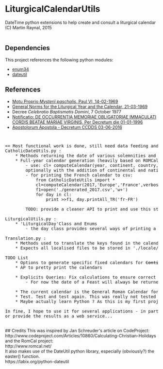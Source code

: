 # LiturgicalCalendarUtils
DateTime python extensions to help create and consult a liturgical calendar<br/>
(C) Martin Raynal, 2015<br/>
<br/>
## Dependencies
This project references the following python modules:
* <a href="https://pypi.python.org/pypi/enum34">enum34</a>
* <a href="https://pypi.python.org/pypi/python-dateutil">dateutil</a>

## References
* <a href="https://w2.vatican.va/content/paul-vi/en/motu_proprio/documents/hf_p-vi_motu-proprio_19690214_mysterii-paschalis.html">Motu Proprio <i>Mysterii paschalis</i>, Paul VI, 14-02-1969</a>
* <a href="http://www.romcal.net/norms.html">General Norms for the Liturgical Year and the Calendar, 21-03-1969</a>
* Decree <i>Celebratio Baptismatis Domini</i>, 7 October 1977
* <a href="http://www.vatican.va/roman_curia/congregations/ccdds/documents/rc_con_ccdds_doc_20000630_memoria-immaculati-cordis-mariae-virginis_lt.html">Notificatio: DE OCCURRENTIA MEMORIAE OBLIGATORIAE IMMACULATI CORDIS BEATAE MARIAE VIRGINIS, Per Decretum die 01-01-1996</a>
*  <a href="http://press.vatican.va/content/salastampa/it/bollettino/pubblico/2016/06/10/0422/00974.html">Apostolorum Apostola - Decretum CCDDS 03-06-2016</a>
<br/>

<pre>
== Most functional work is done, still need data feeding and some cleanup. ==
CatholicDateUtils.py :
	* Methods returning the date of various solemnities and feasts for a given year
	* Full-year calendar generation (heavily based on ROMCal implementation)
		- use: cl= computeCalendar(year, continent, country, diocese, verbose) returns an array containing all informations for given year,
		optionally with the addition of continental and national Propers celebrations
		- for printing the French calendar to csv:
			from CatholicDateUtils import *
			cl=computeCalendar(2017,'Europe','France',verbose=False)
			f1=open('./generated_2017.csv','w+')
			for day in cl:
				print >>f1, day.printAll_TR('fr-FR')
				
		TODO: provide a cleaner API to print and use this structure...
		
LiturgicalUtils.py :
	* 'LiturgicalDay'Class and Enums
		- the day class provides several ways of printing a specific day (raw, translated...). This will likely be expanded again.

Translation.py : 
	* Methods used to translate the keys found in the calendar structure.
	* Expects all localised files to be stored in './locale/[localeName]/' directory, except for default ('en-EN') ones that are at root.
	
TODO List
	* Options to generate specific fixed calendars for <s>Continent/Country/</s>Diocese and Orders
	* AP to pretty print the calendars
	
	* Explicits Queries: Fix calculations to ensure correct priorities are always taken into account
		- For now the date of a Feast will always be returned even when it is superseded by another solemnity or sunday (ex. St Matthias 2015)
	
	* The current calendar is the General Roman Calendar for the ordinary Rite (cf. Mysterii Paschalis, 1969). I may also implement the Tridentine calendar someday.
	* Test. Test and test again. This was really not tested enough, which is NOT GOOD(TM)
	* Maybe actually learn Python ? As this is my first project it is likely ridden with noob errors. Oh well...
	
In fine, I hope to use it for several applications - in particular, to feed the <a href="https://twitter.com/Angelus_LT">@Angelus_LT</a> & @Angelus_FRA twitter accounts with daily hashtags,
or provide the results as a web service...
</pre>
<br/>
## Credits
This was inspired by Jan Schreuder's article on CodeProject:<br/>
http://www.codeproject.com/Articles/10860/Calculating-Christian-Holidays<br/>
and the RomCal project:<br/>
http://www.romcal.net/<br/>
It also makes use of the DateUtil python library, especially (obviously?) the easter() function.<br/>
https://labix.org/python-dateutil<br/>

